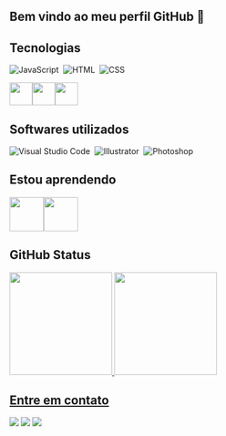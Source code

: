 ## Bem vindo ao meu perfil GitHub 👋

## Tecnologias
![JavaScript](https://img.shields.io/badge/-JavaScript-05122A?style=flat&logo=javascript)&nbsp;
![HTML](https://img.shields.io/badge/-HTML-05122A?style=flat&logo=HTML5)&nbsp;
![CSS](https://img.shields.io/badge/-CSS-05122A?style=flat&logo=CSS3&logoColor=1572B6)&nbsp;
<div style="display: flex"> 
  <img loading="lazy" src="https://cdn.jsdelivr.net/gh/devicons/devicon/icons/html5/html5-original.svg" width="40" height="40"/>
  <img loading="lazy" src="https://cdn.jsdelivr.net/gh/devicons/devicon/icons/css3/css3-original.svg" width="40" height="40"/>
  <img src="https://cdn.jsdelivr.net/gh/devicons/devicon/icons/javascript/javascript-original.svg" width="40" height="40"/>  
</div>

## Softwares utilizados

![Visual Studio Code](https://img.shields.io/badge/-Visual%20Studio%20Code-05122A?style=flat&logo=visual-studio-code&logoColor=007ACC)&nbsp;
![Illustrator](https://img.shields.io/badge/-Illustrator-05122A?style=flat&logo=adobe-illustrator)&nbsp;
![Photoshop](https://img.shields.io/badge/-Photoshop-05122A?style=flat&logo=adobe-photoshop)&nbsp;

## Estou aprendendo

<div style="display: flex"> 
  <img src="https://cdn.jsdelivr.net/gh/devicons/devicon/icons/python/python-original.svg" width="60" height="60"/>
  <img src="https://cdn.jsdelivr.net/gh/devicons/devicon/icons/mysql/mysql-original-wordmark.svg" width="60" height="60"/>
</div>

## GitHub Status 

<div>
<a href="https://github.com/seu-usuário-aqui">
<img loading="lazy" height="180em" src="https://github-readme-stats.vercel.app/api/top-langs/?username=CaioHLuwi&layout=compact&langs_count=7&theme=dracula"/>
<img loading="lazy" height="180em" src="https://github-readme-stats.vercel.app/api?username=CaioHLuwi&show_icons=true&theme=dracula&include_all_commits=true&count_private=true"/>
</div>

## Entre em contato

<a href="mailto:caiohenriquelw2004@gmail.com"><img src="https://img.shields.io/badge/-caiohenriquelw2004@gmail.com-D14836?style=flat&logo=Gmail&logoColor=white"/></a>
<a href="https://www.linkedin.com/in/caio-h-588956223/"><img src="https://img.shields.io/badge/-Caio%20Henrique-0077B5?style=flat&logo=Linkedin&logoColor=white"/></a>
<a href="https://instagram.com/akacaio_"><img src="https://img.shields.io/badge/-@akacaio__-E4405F?style=flat&logo=Instagram&logoColor=white"/></a>
          
